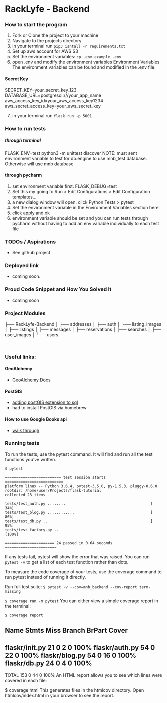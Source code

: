 # RackLyfe - Backend

### How to start the program
1) Fork  or Clone the project to your machine
2) Navigate to the projects directory
3) in your terminal run `pip3 isntall -r requirements.txt`
4) Set up aws account for AWS S3
5) Set the environment variables: `cp .env.example .env`
6) open .env and modify the environment variables
Environment Variables
The environment variables can be found and modified in the .env file.

#### Secret Key
SECRET_KEY=your_secret_key_123
DATABASE_URL=postgresql:///your_app_name
aws_access_key_id=your_aws_access_key1234
aws_secret_access_key=your_aws_secret_key


7) in your terminal run `flask run -p 5001`

### How to run tests
##### through terminal
FLASK_ENV=test python3 -m unittest discover
NOTE: must sent environment variable to test for db.engine to use mnb_test database. Otherwise will use mnb database

#### through pycharm
1) set environment variable first. 
    FLASK_DEBUG=test
2) Set this my going to Run > Edit Configurations > Edit Configuration templates... 
3) a new dialog window will open. click Python Tests > pytest
4) Set the environment variable in the Environment Variables section here.
5) click apply and ok
6) environment variable should be set and you can run tests through pycharm without having to add an env variable individually to each test file



### TODOs / Aspirations
- See github project

### Deployed link
- coming soon.

### Proud Code Snippet and How You Solved It
- coming soon


### Project Modules
├── RackLyfe-Backend
│   ├── addresses
│   ├── auth
│   ├── listing_images
│   ├── listings
│   ├── messages
│   ├── reservations
│   ├── searches
│   ├── user_images
│   └──  users


<br/>


### Useful links: 
#### GeoAlchemy
- [GeoAlchemy Docs](https://geoalchemy-2.readthedocs.io/en/latest/orm_tutorial.html) 

#### PostGIS 
- [adding postGIS extension to sql](https://stackoverflow.com/questions/6850500/postgis-installation-type-geometry-does-not-exist)
- had to install PostGIS via homebrew

#### How to use Google Books api 
- [walk through](https://rachelaemmer.medium.com/how-to-use-the-google-books-api-in-your-application-17a0ed7fa857)

### Running tests 
To run the tests, use the pytest command. It will find and run all the test functions you’ve written.

`$ pytest`
```
========================= test session starts ==========================
platform linux -- Python 3.6.4, pytest-3.5.0, py-1.5.3, pluggy-0.6.0
rootdir: /home/user/Projects/flask-tutorial
collected 23 items

tests/test_auth.py ........                                      [ 34%]
tests/test_blog.py ............                                  [ 86%]
tests/test_db.py ..                                              [ 95%]
tests/test_factory.py ..                                         [100%]

====================== 24 passed in 0.64 seconds =======================
```

If any tests fail, pytest will show the error that was raised. You can run `pytest -v` to get a list of each test function rather than dots.

To measure the code coverage of your tests, use the coverage command to run pytest instead of running it directly.

Run full test suite: 
`$ pytest -v --cov=mnb_backend --cov-report term-missing`

`$ coverage run -m pytest`
You can either view a simple coverage report in the terminal:

`$ coverage report`

Name                 Stmts   Miss Branch BrPart  Cover
------------------------------------------------------
flaskr/__init__.py      21      0      2      0   100%
flaskr/auth.py          54      0     22      0   100%
flaskr/blog.py          54      0     16      0   100%
flaskr/db.py            24      0      4      0   100%
------------------------------------------------------
TOTAL                  153      0     44      0   100%
An HTML report allows you to see which lines were covered in each file:

$ coverage html
This generates files in the htmlcov directory. Open htmlcov/index.html in your browser to see the report.
